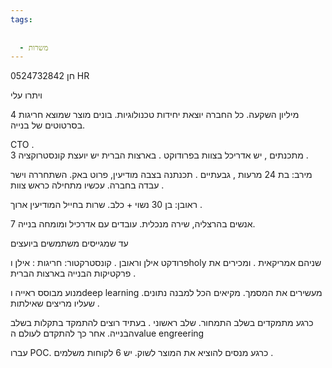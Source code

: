 ```yaml
---
tags:
  
  
  - משרות
---
```



0524732842 חן HR

ויתרו עלי


4 מיליון השקעה. 
כל החברה יוצאת יחידות טכנולוגיות. 
בונים מוצר שמוצא חריגות בסרטוטים של בנייה.

CTO .  
3 מתכנתים , יש אדריכל בצוות בפרודוקט . 
בארצות הברית יש יועצת קונסטרוקציה . 


מירב: 
בת 24 מרעות , גבעתיים . תכנתנה בצבה מודיעין, פרוט באק. השתחררה וישר עבדה בחברה. עכשיו מתחילה כראש צוות . 

ראובן: 
בן 30 נשוי + כלב. שרות בחייל המודיעין ארוך . 

7 אנשים בהרצליה, שירה מנכלית. 
עובדים עם אדרכיל ומומחה בנייה. 

עד שמגייסים משתמשים ביועצים 

פרודקט אילן וראובן . 
קונסטרקטור: 
חריגות : אילן  וholy שניהם אמריקאית . ומכירים את פרקטיקות הבנייה בארצות הברית . 

מנוע מבוסס ראייה וdeep learning .מעשירים את המסמך. 
מקיאים הכל למבנה נתונים שעליו מריצים שאילתות . 

כרגע מתמקדים בשלב התמחור. שלב ראשוני . 
בעתיד רוצים להתמקד בתקלות בשלב הבנייה. 
אחר כך להתקדם לעולם הvalue engreering 

עברו POC. כרגע מנסים להוציא את המוצר לשוק. 
יש 6 לקוחות משלמים . 
